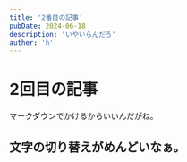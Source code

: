 ```yaml
---
title: '2番目の記事'
pubDate: 2024-06-18
description: 'いやいらんだろ'
auther: 'h'
---
```

# 2回目の記事
マークダウンでかけるからいいんだがね。

## 文字の切り替えがめんどいなぁ。
